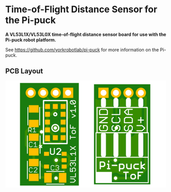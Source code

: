 # Time-of-Flight Distance Sensor for the Pi-puck

**A VL53L1X/VL53L0X time-of-flight distance sensor board for use with the Pi-puck robot platform.**

See https://github.com/yorkrobotlab/pi-puck for more information on the Pi-puck.


## PCB Layout

![PCB front and back](hardware/board-combined.png)
